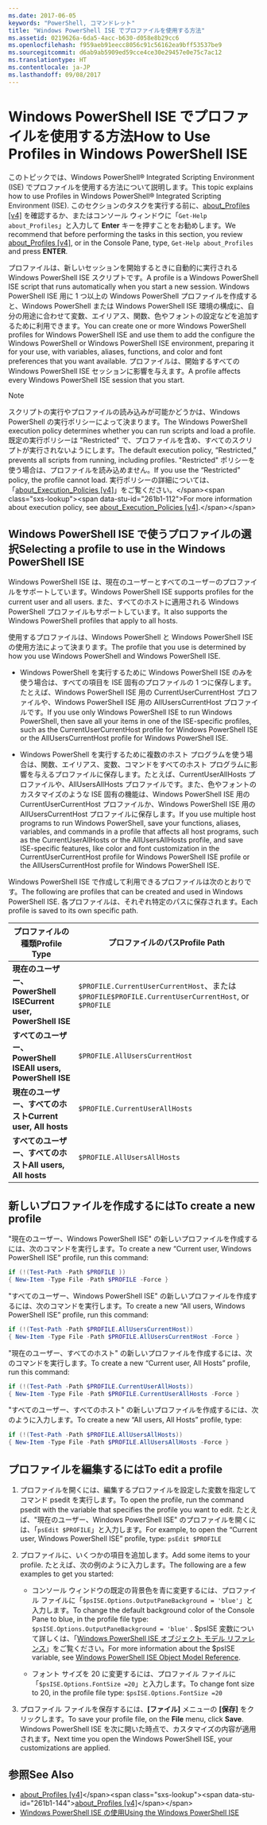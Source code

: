 ```yaml
---
ms.date: 2017-06-05
keywords: "PowerShell, コマンドレット"
title: "Windows PowerShell ISE でプロファイルを使用する方法"
ms.assetid: 0219626a-6da5-4acc-b630-d058e8b29cc6
ms.openlocfilehash: f959aeb91eecc8056c91c56162ea9bff53537be9
ms.sourcegitcommit: d6ab9ab5909ed59cce4ce30e29457e0e75c7ac12
ms.translationtype: HT
ms.contentlocale: ja-JP
ms.lasthandoff: 09/08/2017
---
```

# <a name="how-to-use-profiles-in-windows-powershell-ise"></a><span data-ttu-id="261b1-103">Windows PowerShell ISE でプロファイルを使用する方法</span><span class="sxs-lookup"><span data-stu-id="261b1-103">How to Use Profiles in Windows PowerShell ISE</span></span>
<span data-ttu-id="261b1-104">このトピックでは、Windows PowerShell® Integrated Scripting Environment (ISE) でプロファイルを使用する方法について説明します。</span><span class="sxs-lookup"><span data-stu-id="261b1-104">This topic explains how to use Profiles in Windows PowerShell® Integrated Scripting Environment (ISE).</span></span> <span data-ttu-id="261b1-105">このセクションのタスクを実行する前に、[about_Profiles [v4]](https://technet.microsoft.com/library/e1d9e30a-70cc-4f36-949f-fc7cd96b4054(v=wps.630)) を確認するか、またはコンソール ウィンドウに「`Get-Help about_Profiles`」と入力して **Enter** キーを押すことをお勧めします。</span><span class="sxs-lookup"><span data-stu-id="261b1-105">We recommend that before performing the tasks in this section, you review [about_Profiles [v4]](https://technet.microsoft.com/library/e1d9e30a-70cc-4f36-949f-fc7cd96b4054(v=wps.630)), or in the Console Pane, type, `Get-Help about_Profiles` and press **ENTER**.</span></span>

<span data-ttu-id="261b1-106">プロファイルは、新しいセッションを開始するときに自動的に実行される Windows PowerShell ISE スクリプトです。</span><span class="sxs-lookup"><span data-stu-id="261b1-106">A profile is a Windows PowerShell ISE script that runs automatically when you start a new session.</span></span>  <span data-ttu-id="261b1-107">Windows PowerShell ISE 用に 1 つ以上の Windows PowerShell プロファイルを作成すると、Windows PowerShell または Windows PowerShell ISE 環境の構成に、自分の用途に合わせて変数、エイリアス、関数、色やフォントの設定などを追加するために利用できます。</span><span class="sxs-lookup"><span data-stu-id="261b1-107">You can create one or more Windows PowerShell profiles for Windows PowerShell ISE and use them to add the configure the Windows PowerShell or Windows PowerShell ISE environment, preparing it for your use, with variables, aliases, functions, and color and font preferences that you want available.</span></span> <span data-ttu-id="261b1-108">プロファイルは、開始するすべての Windows PowerShell ISE セッションに影響を与えます。</span><span class="sxs-lookup"><span data-stu-id="261b1-108">A profile affects every Windows PowerShell ISE session that you start.</span></span>

> [!NOTE]
> <span data-ttu-id="261b1-109">スクリプトの実行やプロファイルの読み込みが可能かどうかは、Windows PowerShell の実行ポリシーによって決まります。</span><span class="sxs-lookup"><span data-stu-id="261b1-109">The Windows PowerShell execution policy determines whether you can run scripts and load a profile.</span></span> <span data-ttu-id="261b1-110">既定の実行ポリシーは "Restricted" で、プロファイルを含め、すべてのスクリプトが実行されないようにします。</span><span class="sxs-lookup"><span data-stu-id="261b1-110">The default execution policy, “Restricted,” prevents all scripts from running, including profiles.</span></span> <span data-ttu-id="261b1-111">"Restricted" ポリシーを使う場合は、プロファイルを読み込めません。</span><span class="sxs-lookup"><span data-stu-id="261b1-111">If you use the “Restricted” policy, the profile cannot load.</span></span> <span data-ttu-id="261b1-112">実行ポリシーの詳細については、「[about_Execution_Policies [v4]](https://technet.microsoft.com/library/347708dc-1515-4d74-978b-8334603472e6(v=wps.630))」をご覧ください。</span><span class="sxs-lookup"><span data-stu-id="261b1-112">For more information about execution policy, see [about_Execution_Policies [v4]](https://technet.microsoft.com/library/347708dc-1515-4d74-978b-8334603472e6(v=wps.630)).</span></span>

## <a name="selecting-a-profile-to-use-in-the-windows-powershell-ise"></a><span data-ttu-id="261b1-113">Windows PowerShell ISE で使うプロファイルの選択</span><span class="sxs-lookup"><span data-stu-id="261b1-113">Selecting a profile to use in the Windows PowerShell ISE</span></span>
<span data-ttu-id="261b1-114">Windows PowerShell ISE は、現在のユーザーとすべてのユーザーのプロファイルをサポートしています。</span><span class="sxs-lookup"><span data-stu-id="261b1-114">Windows PowerShell ISE supports profiles for the current user and all users.</span></span> <span data-ttu-id="261b1-115">また、すべてのホストに適用される Windows PowerShell プロファイルもサポートしています。</span><span class="sxs-lookup"><span data-stu-id="261b1-115">It also supports the Windows PowerShell profiles that apply to all hosts.</span></span>

<span data-ttu-id="261b1-116">使用するプロファイルは、Windows PowerShell と Windows PowerShell ISE の使用方法によって決まります。</span><span class="sxs-lookup"><span data-stu-id="261b1-116">The profile that you use is determined by how you use Windows PowerShell and Windows PowerShell ISE.</span></span>

- <span data-ttu-id="261b1-117">Windows PowerShell を実行するために Windows PowerShell ISE のみを使う場合は、すべての項目を ISE 固有のプロファイルの 1 つに保存します。たとえば、Windows PowerShell ISE 用の CurrentUserCurrentHost プロファイルや、Windows PowerShell ISE 用の AllUsersCurrentHost プロファイルです。</span><span class="sxs-lookup"><span data-stu-id="261b1-117">If you use only Windows PowerShell ISE to run Windows PowerShell, then save all your items in one of the ISE-specific profiles, such as the CurrentUserCurrentHost profile for Windows PowerShell ISE or the AllUsersCurrentHost profile for Windows PowerShell ISE.</span></span>

- <span data-ttu-id="261b1-118">Windows PowerShell を実行するために複数のホスト プログラムを使う場合は、関数、エイリアス、変数、コマンドをすべてのホスト プログラムに影響を与えるプロファイルに保存します。たとえば、CurrentUserAllHosts プロファイルや、AllUsersAllHosts プロファイルです。また、色やフォントのカスタマイズのような ISE 固有の機能は、Windows PowerShell ISE 用の CurrentUserCurrentHost プロファイルか、Windows PowerShell ISE 用の AllUsersCurrentHost プロファイルに保存します。</span><span class="sxs-lookup"><span data-stu-id="261b1-118">If you use multiple host programs to run Windows PowerShell, save your functions, aliases, variables, and commands in a profile that affects all host programs, such as the CurrentUserAllHosts or the AllUsersAllHosts profile, and save ISE-specific features, like color and font customization in the CurrentUserCurrentHost profile for Windows PowerShell ISE profile or the AllUsersCurrentHost profile for Windows PowerShell ISE.</span></span>

<span data-ttu-id="261b1-119">Windows PowerShell ISE で作成して利用できるプロファイルは次のとおりです。</span><span class="sxs-lookup"><span data-stu-id="261b1-119">The following are profiles that can be created and used in Windows PowerShell ISE.</span></span> <span data-ttu-id="261b1-120">各プロファイルは、それぞれ特定のパスに保存されます。</span><span class="sxs-lookup"><span data-stu-id="261b1-120">Each profile is saved to its own specific path.</span></span>

| <span data-ttu-id="261b1-121">プロファイルの種類</span><span class="sxs-lookup"><span data-stu-id="261b1-121">Profile Type</span></span> | <span data-ttu-id="261b1-122">プロファイルのパス</span><span class="sxs-lookup"><span data-stu-id="261b1-122">Profile Path</span></span> |
| --- | --- |
| <span data-ttu-id="261b1-123">**現在のユーザー、PowerShell ISE**</span><span class="sxs-lookup"><span data-stu-id="261b1-123">**Current user, PowerShell ISE**</span></span>| <span data-ttu-id="261b1-124">`$PROFILE.CurrentUserCurrentHost`、または `$PROFILE`</span><span class="sxs-lookup"><span data-stu-id="261b1-124">`$PROFILE.CurrentUserCurrentHost`, or `$PROFILE`</span></span> |
| <span data-ttu-id="261b1-125">**すべてのユーザー、PowerShell ISE**</span><span class="sxs-lookup"><span data-stu-id="261b1-125">**All users, PowerShell ISE**</span></span>| `$PROFILE.AllUsersCurrentHost` |
| <span data-ttu-id="261b1-126">**現在のユーザー、すべてのホスト**</span><span class="sxs-lookup"><span data-stu-id="261b1-126">**Current user, All hosts**</span></span>| `$PROFILE.CurrentUserAllHosts` |
| <span data-ttu-id="261b1-127">**すべてのユーザー、すべてのホスト**</span><span class="sxs-lookup"><span data-stu-id="261b1-127">**All users, All hosts**</span></span> | `$PROFILE.AllUsersAllHosts` |

## <a name="to-create-a-new-profile"></a><span data-ttu-id="261b1-128">新しいプロファイルを作成するには</span><span class="sxs-lookup"><span data-stu-id="261b1-128">To create a new profile</span></span>
<span data-ttu-id="261b1-129">"現在のユーザー、Windows PowerShell ISE" の新しいプロファイルを作成するには、次のコマンドを実行します。</span><span class="sxs-lookup"><span data-stu-id="261b1-129">To create a new “Current user, Windows PowerShell ISE” profile, run this command:</span></span>

```powershell
if (!(Test-Path -Path $PROFILE )) 
{ New-Item -Type File -Path $PROFILE -Force }
```

<span data-ttu-id="261b1-130">"すべてのユーザー、Windows PowerShell ISE" の新しいプロファイルを作成するには、次のコマンドを実行します。</span><span class="sxs-lookup"><span data-stu-id="261b1-130">To create a new “All users, Windows PowerShell ISE” profile, run this command:</span></span>

```powershell
if (!(Test-Path -Path $PROFILE.AllUsersCurrentHost)) 
{ New-Item -Type File -Path $PROFILE.AllUsersCurrentHost -Force }
```

<span data-ttu-id="261b1-131">"現在のユーザー、すべてのホスト" の新しいプロファイルを作成するには、次のコマンドを実行します。</span><span class="sxs-lookup"><span data-stu-id="261b1-131">To create a new “Current user, All Hosts” profile, run this command:</span></span>

```powershell
if (!(Test-Path -Path $PROFILE.CurrentUserAllHosts)) 
{ New-Item -Type File -Path $PROFILE.CurrentUserAllHosts -Force }
```

<span data-ttu-id="261b1-132">"すべてのユーザー、すべてのホスト" の新しいプロファイルを作成するには、次のように入力します。</span><span class="sxs-lookup"><span data-stu-id="261b1-132">To create a new “All users, All Hosts” profile, type:</span></span>

```powershell
if (!(Test-Path -Path $PROFILE.AllUsersAllHosts)) 
{ New-Item -Type File -Path $PROFILE.AllUsersAllHosts -Force }
```

## <a name="to-edit-a-profile"></a><span data-ttu-id="261b1-133">プロファイルを編集するには</span><span class="sxs-lookup"><span data-stu-id="261b1-133">To edit a profile</span></span>

1. <span data-ttu-id="261b1-134">プロファイルを開くには、編集するプロファイルを設定した変数を指定してコマンド psedit を実行します。</span><span class="sxs-lookup"><span data-stu-id="261b1-134">To open the profile, run the command psedit with the variable that specifies the profile you want to edit.</span></span> <span data-ttu-id="261b1-135">たとえば、"現在のユーザー、Windows PowerShell ISE" のプロファイルを開くには、「`psEdit $PROFILE`」と入力します。</span><span class="sxs-lookup"><span data-stu-id="261b1-135">For example, to open the “Current user, Windows PowerShell ISE” profile, type: `psEdit $PROFILE`</span></span>

2. <span data-ttu-id="261b1-136">プロファイルに、いくつかの項目を追加します。</span><span class="sxs-lookup"><span data-stu-id="261b1-136">Add some items to your profile.</span></span> <span data-ttu-id="261b1-137">たとえば、次の例のように入力します。</span><span class="sxs-lookup"><span data-stu-id="261b1-137">The following are a few examples to get you started:</span></span>

    -   <span data-ttu-id="261b1-138">コンソール ウィンドウの既定の背景色を青に変更するには、プロファイル ファイルに「`$psISE.Options.OutputPaneBackground = 'blue'`」と入力します。</span><span class="sxs-lookup"><span data-stu-id="261b1-138">To change the default background color of the Console Pane to blue, in the profile file type: `$psISE.Options.OutputPaneBackground = 'blue'` .</span></span> <span data-ttu-id="261b1-139">$psISE 変数について詳しくは、「[Windows PowerShell ISE オブジェクト モデル リファレンス](The-ISE-Object-Model-Hierarchy.md)」をご覧ください。</span><span class="sxs-lookup"><span data-stu-id="261b1-139">For more information about the $psISE variable, see [Windows PowerShell ISE Object Model Reference](The-ISE-Object-Model-Hierarchy.md).</span></span>

    -   <span data-ttu-id="261b1-140">フォント サイズを 20 に変更するには、プロファイル ファイルに「`$psISE.Options.FontSize =20`」と入力します。</span><span class="sxs-lookup"><span data-stu-id="261b1-140">To change font size to 20, in the profile file type: `$psISE.Options.FontSize =20`</span></span>

3. <span data-ttu-id="261b1-141">プロファイル ファイルを保存するには、**[ファイル]** メニューの **[保存]** をクリックします。</span><span class="sxs-lookup"><span data-stu-id="261b1-141">To save your profile file, on the **File** menu, click **Save**.</span></span> <span data-ttu-id="261b1-142">Windows PowerShell ISE を次に開いた時点で、カスタマイズの内容が適用されます。</span><span class="sxs-lookup"><span data-stu-id="261b1-142">Next time you open the Windows PowerShell ISE, your customizations are applied.</span></span>

## <a name="see-also"></a><span data-ttu-id="261b1-143">参照</span><span class="sxs-lookup"><span data-stu-id="261b1-143">See Also</span></span>
- <span data-ttu-id="261b1-144">[about_Profiles [v4]](https://technet.microsoft.com/library/e1d9e30a-70cc-4f36-949f-fc7cd96b4054(v=wps.630))</span><span class="sxs-lookup"><span data-stu-id="261b1-144">[about_Profiles [v4]](https://technet.microsoft.com/library/e1d9e30a-70cc-4f36-949f-fc7cd96b4054(v=wps.630))</span></span>
- [<span data-ttu-id="261b1-145">Windows PowerShell ISE の使用</span><span class="sxs-lookup"><span data-stu-id="261b1-145">Using the Windows PowerShell ISE</span></span>](Using-the-Windows-PowerShell-ISE.md)

